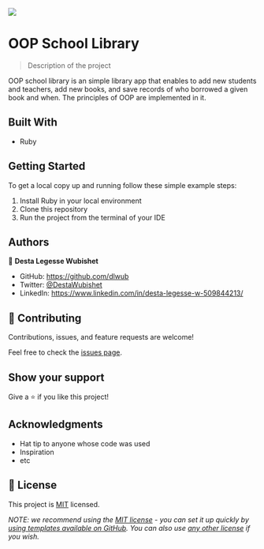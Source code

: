 ![](https://img.shields.io/badge/Microverse-blueviolet)

# OOP School Library

> Description of the project

OOP school library is an simple library app that enables to add new students and teachers, add new books, and save records of who borrowed a given book and when. The principles of OOP are implemented in it.


## Built With

- Ruby

## Getting Started

To get a local copy up and running follow these simple example steps:
1. Install Ruby in your local environment
2. Clone this repository
3. Run the project from the terminal of your IDE

## Authors

👤 **Desta Legesse Wubishet**

- GitHub: https://github.com/dlwub
- Twitter: [@DestaWubishet](https://twitter.com/DestaWubishet)
- LinkedIn: https://www.linkedin.com/in/desta-legesse-w-509844213/

## 🤝 Contributing

Contributions, issues, and feature requests are welcome!

Feel free to check the [issues page](../../issues/).

## Show your support

Give a ⭐️ if you like this project!

## Acknowledgments

- Hat tip to anyone whose code was used
- Inspiration
- etc

## 📝 License

This project is [MIT](./LICENSE) licensed.

_NOTE: we recommend using the [MIT license](https://choosealicense.com/licenses/mit/) - you can set it up quickly by [using templates available on GitHub](https://docs.github.com/en/communities/setting-up-your-project-for-healthy-contributions/adding-a-license-to-a-repository). You can also use [any other license](https://choosealicense.com/licenses/) if you wish._